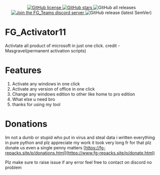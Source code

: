<p align="center">
  <a href="https://github.com/furjac/FG_Activator11">
    <img src="https://img.shields.io/github/license/furjac/FG_Activator11" alt="GitHub license" />
  </a>
  <a href="https://github.com/furjac/FG_Activator11/stargazers">
    <img src="https://img.shields.io/github/stars/furjac/FG_Activator11" alt="GitHub stars" />
  </a>
  <img src="https://img.shields.io/github/downloads/furjac/FG_Activator11/total" alt="GitHub all releases" />
  <a href="https://discord.gg/YN9RKxewsq">
    <img src="https://img.shields.io/discord/1026098018929360967.svg?label=&logo=discord&logoColor=ffffff&color=5865F2" alt="Join the FG_Teams discord server" />
  </a>
  <img src="https://img.shields.io/github/v/release/furjac/FG_Activator11" alt="GitHub release (latest SemVer)" />
</p>

# FG_Activator11
Activtate all product of microsoft in just one click.
credit - Masgravel(permanent activation scripts) 

# Features

1. Activate any windows in one click
2. Activate any version of office in one click
3. Change any windows edition to other like home to pro edition
4. What else u need bro
5. thanks for using my tool

# Donations

Im not a dumb or stupid who put in virus and steal data i written everything in pure python and plz appreciate my work it took very long fr 
for that plz donate us even a single penny matters [https://fg-repacks.site/p/donations.html](https://www.fg-repacks.site/p/donate.html)

Plz make sure to raise issue if any error feel free to contact on discord no problem

